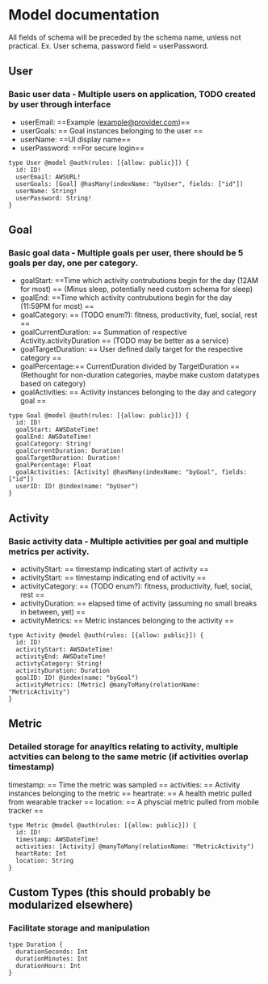 # Model documentation

All fields of schema will be preceded by the schema name, unless not practical.
Ex. User schema, password field = userPassword.

## User
### Basic user data - Multiple users on application, TODO created by user through interface 
* userEmail: ==Example (example@provider.com)==
* userGoals: == Goal instances belonging to the user == 
* userName: ==UI display name==
* userPassword: ==For secure login==
```
type User @model @auth(rules: [{allow: public}]) {
  id: ID! 
  userEmail: AWSURL! 
  userGoals: [Goal] @hasMany(indexName: "byUser", fields: ["id"]) 
  userName: String!
  userPassword: String!
}
```

## Goal
### Basic goal data - Multiple goals per user, there should be 5 goals per day, one per category.
* goalStart: ==Time which activity contrubutions begin for the day (12AM for most) == (Minus sleep, potentially need custom schema for sleep)
* goalEnd: ==Time which activity contrubutions begin for the day (11:59PM for most) ==
* goalCategory: == (TODO enum?): fitness, productivity, fuel, social, rest ==
* goalCurrentDuration: == Summation of respective Activity.activityDuration == (TODO may be better as a service) 
* goalTargetDuration: == User defined daily target for the respective category ==
* goalPercentage:== CurrentDuration divided by TargetDuration == (Rethought for non-duration categories, maybe make custom datatypes based on category)
* goalActivities: == Activity instances belonging to the day and category goal == 
```
type Goal @model @auth(rules: [{allow: public}]) {
  id: ID!
  goalStart: AWSDateTime!
  goalEnd: AWSDateTime!
  goalCategory: String!
  goalCurrentDuration: Duration!
  goalTargetDuration: Duration!
  goalPercentage: Float
  goalActivities: [Activity] @hasMany(indexName: "byGoal", fields: ["id"])
  userID: ID! @index(name: "byUser")
}
```

## Activity
### Basic activity data - Multiple activities per goal and multiple metrics per activity. 
* activityStart: == timestamp indicating start of activity ==
* activityStart: == timestamp indicating end of activity ==
* activityCategory: == (TODO enum?): fitness, productivity, fuel, social, rest ==
* activityDuration: == elapsed time of activity (assuming no small breaks in between, yet) ==
* activityMetrics: == Metric instances belonging to the activity ==
```
type Activity @model @auth(rules: [{allow: public}]) {
  id: ID!
  activityStart: AWSDateTime!
  activityEnd: AWSDateTime!
  activtyCategory: String!
  activityDuration: Duration
  goalID: ID! @index(name: "byGoal")
  activityMetrics: [Metric] @manyToMany(relationName: "MetricActivity")
}

```

## Metric
### Detailed storage for anayltics relating to activity, multiple actvities can belong to the same metric (if activities overlap timestamp)
timestamp: == Time the metric was sampled ==
activities: == Activity instances belonging to the metric ==
heartrate: == A health metric pulled from wearable tracker ==
location: == A physcial metric pulled from mobile tracker ==
```
type Metric @model @auth(rules: [{allow: public}]) {
  id: ID!
  timestamp: AWSDateTime!
  activities: [Activity] @manyToMany(relationName: "MetricActivity")
  heartRate: Int
  location: String
}
```

## Custom Types (this should probably be modularized elsewhere)
### Facilitate storage and manipulation
```
type Duration {
  durationSeconds: Int
  durationMinutes: Int
  durationHours: Int
}
```
